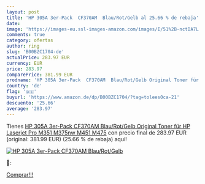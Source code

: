 ```yaml
---
layout: post
title: 'HP 305A 3er-Pack  CF370AM  Blau/Rot/Gelb al 25.66 % de rebaja'
date: 
image: 'https://images-eu.ssl-images-amazon.com/images/I/51%2B-nctDA7L._SL200_.jpg'
comments: true
category: ofertas
author: ring
slug: 'B00BZC1704-de'
actualPrice: 283.97 EUR
currency: EUR
price: 283.97
comparePrice: 381.99 EUR
prodname: 'HP 305A 3er-Pack  CF370AM  Blau/Rot/Gelb Original Toner für HP Laserjet Pro M351  M375nw  M451  M475'
country: 'de'
flag: '🇩🇪'
buyurl: 'https://www.amazon.de/dp/B00BZC1704/?tag=tolees0ca-21'
descuento: '25.66'
average: '283.97'
---
```


Tienes [HP 305A 3er-Pack  CF370AM  Blau/Rot/Gelb Original Toner für HP Laserjet Pro M351  M375nw  M451  M475](https://www.amazon.de/dp/B00BZC1704/?tag=tolees0ca-21) con precio final de  283.97 EUR (original: 381.99 EUR) (25.66 %  de rebaja) aqui!

[![HP 305A 3er-Pack  CF370AM  Blau/Rot/Gelb](https://images-eu.ssl-images-amazon.com/images/I/51%2B-nctDA7L._SL200_.jpg)](https://www.amazon.de/dp/B00BZC1704/?tag=tolees0ca-21)

🔎:


[Comprar!!!](https://www.amazon.de/dp/B00BZC1704/?tag=tolees0ca-21)
